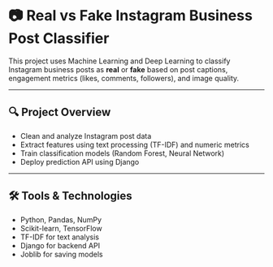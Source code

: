 # 📷 Real vs Fake Instagram Business Post Classifier

This project uses Machine Learning and Deep Learning to classify Instagram business posts as **real** or **fake** based on post captions, engagement metrics (likes, comments, followers), and image quality.

---

## 🔍 Project Overview

- Clean and analyze Instagram post data
- Extract features using text processing (TF-IDF) and numeric metrics
- Train classification models (Random Forest, Neural Network)
- Deploy prediction API using Django

---

## 🛠️ Tools & Technologies

- Python, Pandas, NumPy
- Scikit-learn, TensorFlow
- TF-IDF for text analysis
- Django for backend API
- Joblib for saving models
